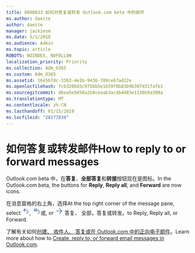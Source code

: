 ```yaml
---
title: 8000033 如何对答复或转发 Outlook.com beta 中的邮件
ms.author: daeite
author: daeite
manager: jackiesm
ms.date: 5/1/2018
ms.audience: Admin
ms.topic: article
ROBOTS: NOINDEX, NOFOLLOW
localization_priority: Priority
ms.collection: Adm_O365
ms.custom: Adm_O365
ms.assetid: 16e5bfdc-3363-4e1b-9436-789ce67ad22e
ms.openlocfilehash: fcb3206d3c975bb5e1659f0b83b9b307d31fafb1
ms.sourcegitcommit: d6ea5e9458a2b8ceaab3ac4bd483e1130b9a398a
ms.translationtype: MT
ms.contentlocale: zh-CN
ms.lasthandoff: 01/15/2019
ms.locfileid: "28277038"
---
```

# <a name="how-to-reply-to-or-forward-messages"></a><span data-ttu-id="3f066-102">如何答复或转发邮件</span><span class="sxs-lookup"><span data-stu-id="3f066-102">How to reply to or forward messages</span></span>

<span data-ttu-id="3f066-103">Outlook.com beta 中，在**答复**、**全部答复**和**转接**按钮现在是图标。</span><span class="sxs-lookup"><span data-stu-id="3f066-103">In the Outlook.com beta, the buttons for **Reply**, **Reply all**, and **Forward** are now icons.</span></span> 
  
<span data-ttu-id="3f066-104">在消息窗格的右上角，选择</span><span class="sxs-lookup"><span data-stu-id="3f066-104">At the top right corner of the message pane, select</span></span> ![答复](media/08ad5200-369a-4a2f-bef5-ebdcbef5545f.png)<span data-ttu-id="3f066-106">,</span><span class="sxs-lookup"><span data-stu-id="3f066-106"></span></span> ![全部答复](media/be5f41a1-dbea-471f-ba5d-7be4256922d2.png)<span data-ttu-id="3f066-108">或</span><span class="sxs-lookup"><span data-stu-id="3f066-108">, or</span></span> ![转发](media/29fd06ec-1642-40d1-8faa-ec437ef156fc.png) <span data-ttu-id="3f066-110">答复、 全部，答复或转发。</span><span class="sxs-lookup"><span data-stu-id="3f066-110">to Reply, Reply all, or Forward.</span></span> 
  
<span data-ttu-id="3f066-111">了解有关如何[创建、 收件人、 答复或在 Outlook.com 中的正向电子邮件](https://go.microsoft.com/fwlink/p/?linkid=873141)。</span><span class="sxs-lookup"><span data-stu-id="3f066-111">Learn more about how to [Create, reply to, or forward email messages in Outlook.com](https://go.microsoft.com/fwlink/p/?linkid=873141).</span></span>
  

